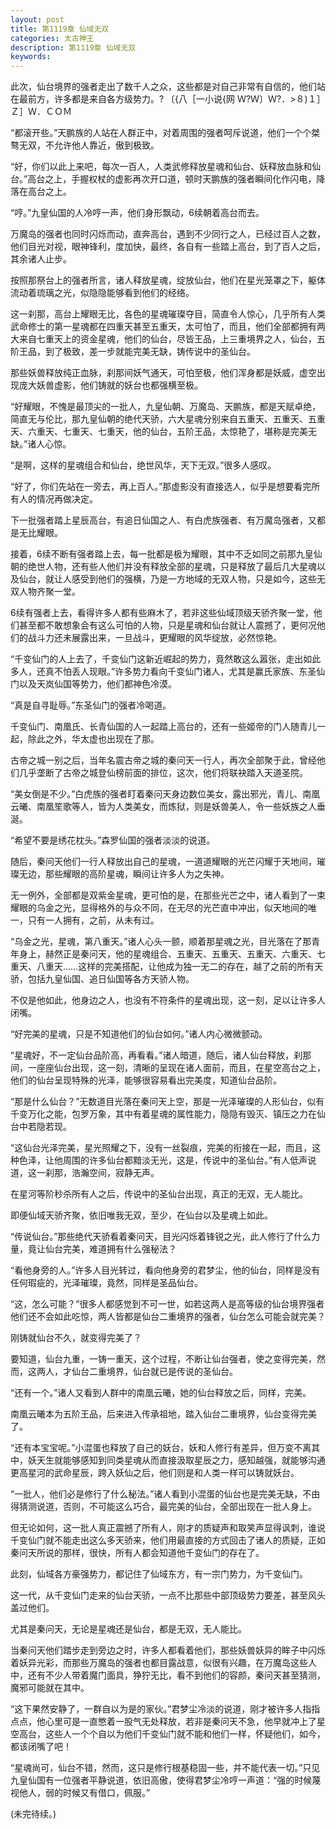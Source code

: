 ```yaml
---
layout: post
title: 第1119章 仙域无双
categories: 太古神王
description: 第1119章 仙域无双
keywords:
---
```


此次，仙台境界的强者走出了数千人之众，这些都是对自己非常有自信的，他们站在最前方，许多都是来自各方级势力。? 〔{八［一小说{网 Ｗ?Ｗ〕Ｗ?．>８)１］Ｚ］Ｗ．ＣＯＭ

“都滚开些。”天鹏族的人站在人群正中，对着周围的强者呵斥说道，他们一个个桀骜无双，不允许他人靠近，傲到极致。

“好，你们以此上来吧，每次一百人，人类武修释放星魂和仙台、妖释放血脉和仙台。”高台之上，手握权杖的虚影再次开口道，顿时天鹏族的强者瞬间化作闪电，降落在高台之上。

“哼。”九皇仙国的人冷哼一声，他们身形飘动，6续朝着高台而去。

万魔岛的强者也同时闪烁而动，直奔高台，遇到不少同行之人，已经过百人之数，他们目光对视，眼神锋利，度加快，最终，各自有一些踏上高台，到了百人之后，其余诸人止步。

按照那祭台上的强者所言，诸人释放星魂，绽放仙台，他们在星光笼罩之下，躯体流动着琉璃之光，似隐隐能够看到他们的经络。

这一刹那，高台上耀眼无比，各色的星魂璀璨夺目，简直令人惊心，几乎所有人类武命修士的第一星魂都在四重天甚至五重天，太可怕了，而且，他们全部都拥有两大来自七重天上的资金星魂，他们的仙台，尽皆王品，上三重境界之人，仙台，五阶王品，到了极致，差一步就能完美无缺，铸传说中的圣仙台。

那些妖兽释放纯正血脉，刹那间妖气通天，可怕至极，他们浑身都是妖威，虚空出现庞大妖兽虚影，他们铸就的妖台也都强横至极。

“好耀眼，不愧是最顶尖的一批人，九皇仙朝、万魔岛、天鹏族，都是天赋卓绝，简直无与伦比，那九皇仙朝的绝代天骄，六大星魂分别来自五重天、五重天、五重天、六重天、七重天、七重天，他的仙台，五阶王品，太惊艳了，堪称是完美无缺。”诸人心惊。

“是啊，这样的星魂组合和仙台，绝世风华，天下无双。”很多人感叹。

“好了，你们先站在一旁去，再上百人。”那虚影没有直接选人，似乎是想要看完所有人的情况再做决定。

下一批强者踏上星辰高台，有追日仙国之人、有白虎族强者、有万魔岛强者，又都是无比耀眼。

接着，6续不断有强者踏上去，每一批都是极为耀眼，其中不乏如同之前那九皇仙朝的绝世人物，还有些人他们并没有释放全部的星魂，只是释放了最后几大星魂以及仙台，就让人感受到他们的强横，乃是一方地域的无双人物，只是如今，这些无双人物齐聚一堂。

6续有强者上去，看得许多人都有些麻木了，若非这些仙域顶级天骄齐聚一堂，他们甚至都不敢想象会有这么可怕的人物，只是星魂和仙台就让人震撼了，更何况他们的战斗力还未展露出来，一旦战斗，更耀眼的风华绽放，必然惊艳。

“千变仙门的人上去了，千变仙门这新近崛起的势力，竟然敢这么嚣张，走出如此多人，还真不怕丢人现眼。”许多势力看向千变仙门诸人，尤其是赢氏家族、东圣仙门以及天岚仙国等势力，他们都神色冷漠。

“真是自寻耻辱。”东圣仙门的强者冷喝道。

千变仙门、南凰氏、长青仙国的人一起踏上高台的，还有一些姬帝的门人随青儿一起，除此之外，华太虚也出现在了那。

古帝之城一别之后，当年名震古帝之城的秦问天一行人，再次全部聚于此，曾经他们几乎垄断了古帝之城登仙榜前面的排位，这次，他们将联袂踏入天道圣院。

“美女倒是不少。”白虎族的强者盯着秦问天身边数位美女，露出邪光，青儿、南凰云曦、南凰笙歌等人，皆为人类美女，而炼狱，则是妖兽美人，令一些妖族之人垂涎。

“希望不要是绣花枕头。”森罗仙国的强者淡淡的说道。

随后，秦问天他们一行人释放出自己的星魂，一道道耀眼的光芒闪耀于天地间，璀璨无边，那些耀眼的高阶星魂，瞬间让许多人为之失神。

无一例外，全部都是双紫金星魂，更可怕的是，在那些光芒之中，诸人看到了一束耀眼的乌金之光，显得格外的与众不同，在无尽的光芒直中冲出，似天地间的唯一，只有一人拥有，之前，从未有过。

“乌金之光，星魂，第八重天。”诸人心头一颤，顺着那星魂之光，目光落在了那青年身上，赫然正是秦问天，他的星魂组合、五重天、五重天、五重天、六重天、七重天、八重天……这样的完美搭配，让他成为独一无二的存在，越了之前的所有天骄，包括九皇仙国、追日仙国等各方天骄人物。

不仅是他如此，他身边之人，也没有不符条件的星魂出现，这一刻，足以让许多人闭嘴。

“好完美的星魂，只是不知道他们的仙台如何。”诸人内心微微颤动。

“星魂好，不一定仙台品阶高，再看看。”诸人暗道，随后，诸人仙台释放，刹那间，一座座仙台出现，这一刻，清晰的呈现在诸人面前，而且，在星空高台之上，他们的仙台呈现特殊的光泽，能够很容易看出完美度，知道仙台品阶。

“那是什么仙台？”无数道目光落在秦问天上空，那是一光泽璀璨的人形仙台，似有千变万化之能，包罗万象，其中有着星魂的属性能力，隐隐有毁灭、镇压之力在仙台中若隐若现。

“这仙台光泽完美，星光照耀之下，没有一丝裂痕，完美的衔接在一起，而且，这种色泽，让他周围的许多仙台都黯淡无光，这是，传说中的圣仙台。”有人低声说道，这一刹那，浩瀚空间，寂静无声。

在星河等阶秒杀所有人之后，传说中的圣仙台出现，真正的无双，无人能比。

即便仙域天骄齐聚，依旧唯我无双，至少，在仙台以及星魂上如此。

“传说仙台。”那些绝代天骄看着秦问天，目光闪烁着锋锐之光，此人修行了什么力量，竟让仙台完美，难道拥有什么强秘法？

“看他身旁的人。”许多人目光转过，看向他身旁的君梦尘，他的仙台，同样是没有任何瑕疵的，光泽璀璨，竟然，同样是圣品仙台。

“这，怎么可能？”很多人都感觉到不可一世，如若这两人是高等级的仙台境界强者他们还不会如此吃惊，两人皆都是仙台二重境界的强者，仙台怎么可能会就完美？

刚铸就仙台不久，就变得完美了？

要知道，仙台九重，一铸一重天，这个过程，不断让仙台强者，使之变得完美，然而，这两人，才仙台二重境界，仙台就已是传说的圣仙台。

“还有一个。”诸人又看到人群中的南凰云曦，她的仙台释放之后，同样，完美。

南凰云曦本为五阶王品，后来进入传承祖地，踏入仙台二重境界，仙台变得完美了。

“还有本宝宝呢。”小混蛋也释放了自己的妖台，妖和人修行有差异，但万变不离其中，妖天生就能够感知到同类星魂从而直接汲取星辰之力，感知越强，就能够沟通更高星河的武命星辰，跨入妖仙之后，他们则是和人类一样可以铸就妖台。

“一批人，他们必是修行了什么秘法。”诸人看到小混蛋的仙台也是完美无缺，不由得猜测说道，否则，不可能这么巧合，最完美的仙台，全部出现在一批人身上。

但无论如何，这一批人真正震撼了所有人，刚才的质疑声和取笑声显得讽刺，谁说千变仙门就不能走出这么多天骄来，他们用最直接的方式回击了诸人的质疑，正如秦问天所说的那样，很快，所有人都会知道他千变仙门的存在了。

此刻，仙域各方豪强势力，都记住了仙域东方，有一宗门势力，为千变仙门。

这一代，从千变仙门走来的仙台天骄，一点不比那些中部顶级势力要差，甚至风头盖过他们。

尤其是秦问天，无论是星魂还是仙台，都是无双，无人能比。

当秦问天他们踏步走到旁边之时，许多人都看着他们，那些妖兽妖异的眸子中闪烁着妖异光彩，而那些万魔岛的强者也都目露战意，似很有兴趣，在万魔岛这些人中，还有不少人带着魔门面具，狰狞无比，看不到他们的容颜，秦问天甚至猜测，魔邪可能就在其中。

“这下果然安静了，一群自以为是的家伙。”君梦尘冷淡的说道，刚才被许多人指指点点，他心里可是一直憋着一股气无处释放，若非是秦问天不急，他早就冲上了星空高台，这些人一个个自以为他们千变仙门就不能和他们一样，怀疑他们，如今，都该闭嘴了吧！

“星魂尚可，仙台不错，然而，这只是修行根基稳固一些，并不能代表一切。”只见九皇仙国有一位强者平静说道，依旧高傲，使得君梦尘冷哼一声道：“强的时候蔑视他人，弱的时候又有借口，佩服。”

(未完待续。)
